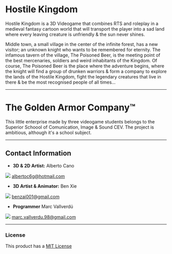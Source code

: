 # Hostile Kingdom

Hostile Kingdom is a 3D Videogame that combines RTS and roleplay in a medieval fantasy cartoon world that will transport the player into a sad land where every leaving creature is unfriendly & the sun never shines. 

Middle town, a small village in the center of the infinite forest, has a new visitor; an unknown knight who wants to be remembered for eternity. The infamous tavern of the village, The Poisoned Beer, is the meeting point of the best mercenaries, soldiers and weird inhabitants of the Kingdom. Of course, The Poisoned Beer is the place where the adventure begins, where the knight will find a group of drunken warriors & form a company to explore the lands of the Hostile Kingdom, fight the legendary creatures that live in there & be the most recognised people of all times...

------

# The Golden Armor Company™

This little enterprise made by three videogame students belongs to the Superior Schoool of Comunication, Image & Sound CEV.
The project is ambitious, although it's a school subject. 

------

## Contact Information

* **3D & 2D Artist:** Alberto Cano

![](https://github.com/GoldenArmor/HostileKingdom/blob/master/WikiResources/emailIcon.png) albertoc6g@hotmail.com

* **3D Artist & Animator:** Ben Xie

![](https://github.com/GoldenArmor/HostileKingdom/blob/master/WikiResources/emailIcon.png) benzai001@gmail.com

* **Programmer** Marc Vallverdú

![](https://github.com/GoldenArmor/HostileKingdom/blob/master/WikiResources/emailIcon.png) marc.vallverdu.98@gmail.com

------

### License

This product has a [MIT License](https://github.com/GoldenArmor/HostileKingdom/blob/master/LICENSE "License")
